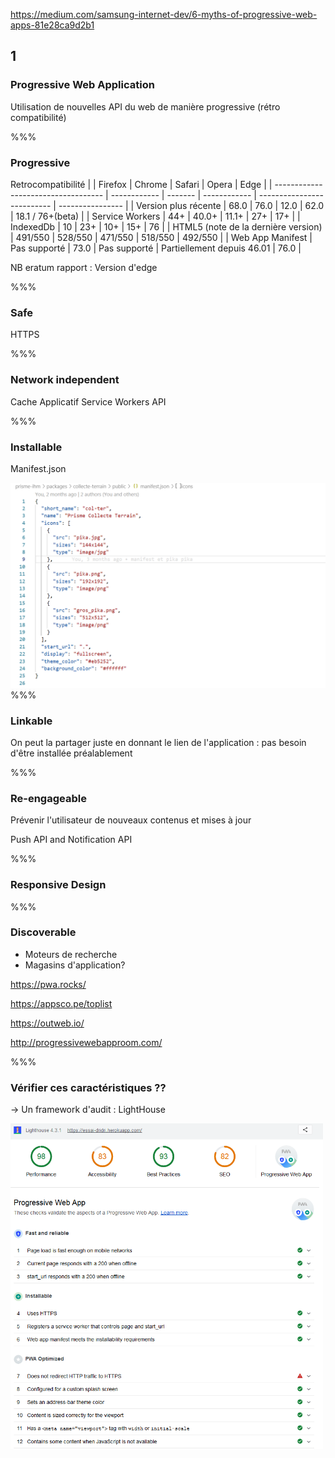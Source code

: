 <!-- .slide: data-background-image="images/pwa.png" data-background-size="600px" class="chapter" -->

https://medium.com/samsung-internet-dev/6-myths-of-progressive-web-apps-81e28ca9d2b1

## 1

### Progressive Web Application

Utilisation de nouvelles API du web de manière progressive (rétro compatibilité)

%%%

### Progressive

Retrocompatibilité
| | Firefox | Chrome | Safari | Opera | Edge |
| ----------------------------------- | ------------ | ------- | ------------ | -------------------------- | ---------------- |
| Version plus récente | 68.0 | 76.0 | 12.0 | 62.0 | 18.1 / 76+(beta) |
| Service Workers | 44+ | 40.0+ | 11.1+ | 27+ | 17+ |
| IndexedDb | 10 | 23+ | 10+ | 15+ | 76 |
| HTML5 (note de la dernière version) | 491/550 | 528/550 | 471/550 | 518/550 | 492/550 |
| Web App Manifest | Pas supporté | 73.0 | Pas supporté | Partiellement depuis 46.01 | 76.0 |

NB eratum rapport : Version d'edge

%%%

### Safe

HTTPS

%%%

### Network independent

Cache Applicatif
Service Workers API

%%%

### Installable

Manifest.json

<img src="images/manifest_json_white.png" width="700px" />
%%%

### Linkable

On peut la partager juste en donnant le lien de l'application : pas besoin d'être installée préalablement

%%%

### Re-engageable

Prévenir l'utilisateur de nouveaux contenus et mises à jour

Push API and Notification API

%%%

### Responsive Design

%%%

### Discoverable

- Moteurs de recherche
- Magasins d'application?

https://pwa.rocks/

https://appsco.pe/toplist

https://outweb.io/

http://progressivewebapproom.com/

%%%

### Vérifier ces caractéristiques ??

-> Un framework d'audit : LightHouse

<img src="images/sortie_light_house.png" width="500px" />
